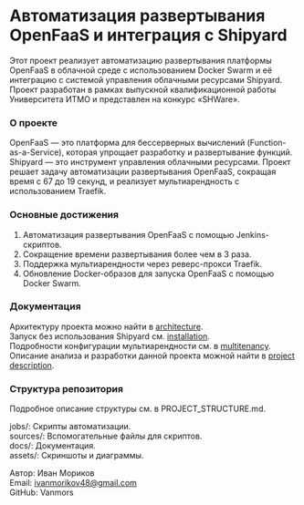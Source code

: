# Автоматизация развертывания OpenFaaS и интеграция с Shipyard

Этот проект реализует автоматизацию развертывания платформы OpenFaaS в облачной среде с использованием Docker Swarm и её
интеграцию с системой управления облачными ресурсами Shipyard. Проект разработан в рамках выпускной квалификационной
работы Университета ИТМО и представлен на конкурс «SHWare».

### О проекте

OpenFaaS — это платформа для бессерверных вычислений (Function-as-a-Service), которая упрощает разработку и
развертывание функций. Shipyard — это инструмент управления облачными ресурсами. Проект решает задачу автоматизации
развертывания OpenFaaS, сокращая время с 67 до 19 секунд, и реализует мультиарендность с использованием Traefik.

### Основные достижения

1. Автоматизация развертывания OpenFaaS с помощью Jenkins-скриптов.
2. Сокращение времени развертывания более чем в 3 раза.
3. Поддержка мультиарендности через реверс-прокси Traefik.
4. Обновление Docker-образов для запуска OpenFaaS с помощью Docker Swarm.

### Документация

Архитектуру проекта можно найти в [architecture](docs/architecture.md).  
Запуск без использования Shipyard см. [installation](docs/installation.md).  
Подробности конфигурации мультиарендности см. в [multitenancy](docs/multitenancy.md).  
Описание анализа и разработки данной проекта можной найти в [project description](docs/project_description.md).

### Структура репозитория

Подробное описание структуры см. в PROJECT_STRUCTURE.md.

jobs/: Скрипты автоматизации.  
sources/: Вспомогательные файлы для скриптов.  
docs/: Документация.  
assets/: Скриншоты и диаграммы.

Автор: Иван Мориков  
Email: ivanmorikov48@gmail.com  
GitHub: Vanmors

